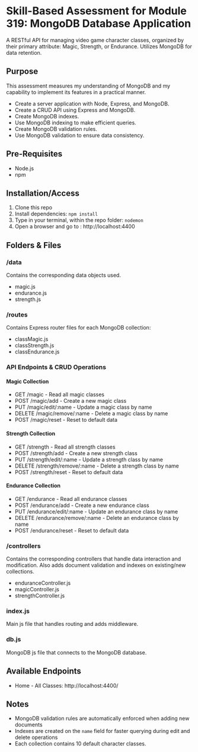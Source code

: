 # Skill-Based Assessment for Module 319: MongoDB Database Application

A RESTful API for managing video game character classes, organized by their primary attribute: Magic, Strength, or Endurance. Utilizes MongoDB for data retention.

## Purpose

This assessment measures my understanding of MongoDB and my capability to implement its features in a practical manner.

- Create a server application with Node, Express, and MongoDB.
- Create a CRUD API using Express and MongoDB.
- Create MongoDB indexes.
- Use MongoDB indexing to make efficient queries.
- Create MongoDB validation rules.
- Use MongoDB validation to ensure data consistency.

## Pre-Requisites

- Node.js
- npm

## Installation/Access

1. Clone this repo
2. Install dependencies: `npm install`
3. Type in your terminal, within the repo folder: `nodemon`
4. Open a browser and go to : http://localhost:4400

## Folders & Files

### /data

Contains the corresponding data objects used.

- magic.js
- endurance.js
- strength.js

### /routes

  Contains Express router files for each MongoDB collection:

  - classMagic.js
  - classStrength.js
  - classEndurance.js

### API Endpoints & CRUD Operations

#### Magic Collection

- GET /magic - Read all magic classes
- POST /magic/add - Create a new magic class
- PUT /magic/edit/:name - Update a magic class by name
- DELETE /magic/remove/:name - Delete a magic class by name
- POST /magic/reset - Reset to default data

#### Strength Collection

- GET /strength - Read all strength classes
- POST /strength/add - Create a new strength class
- PUT /strength/edit/:name - Update a strength class by name
- DELETE /strength/remove/:name - Delete a strength class by name
- POST /strength/reset - Reset to default data

#### Endurance Collection

- GET /endurance - Read all endurance classes
- POST /endurance/add - Create a new endurance class
- PUT /endurance/edit/:name - Update an endurance class by name
- DELETE /endurance/remove/:name - Delete an endurance class by name
- POST /endurance/reset - Reset to default data

### /controllers

Contains the corresponding controllers that handle data interaction and modification. Also adds document validation and indexes on existing/new collections.

- enduranceController.js
- magicController.js
- strengthController.js

### index.js

Main js file that handles routing and adds middleware.

### db.js

MongoDB js file that connects to the MongoDB database.

## Available Endpoints

- Home - All Classes: http://localhost:4400/

 ## Notes

  - MongoDB validation rules are automatically enforced when adding new documents
  - Indexes are created on the `name` field for faster querying during edit and delete operations
  - Each collection contains 10 default character classes. 
